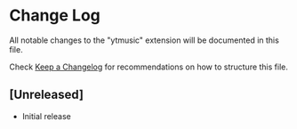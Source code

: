 # Change Log

All notable changes to the "ytmusic" extension will be documented in this file.

Check [Keep a Changelog](http://keepachangelog.com/) for recommendations on how to structure this file.

## [Unreleased]

- Initial release